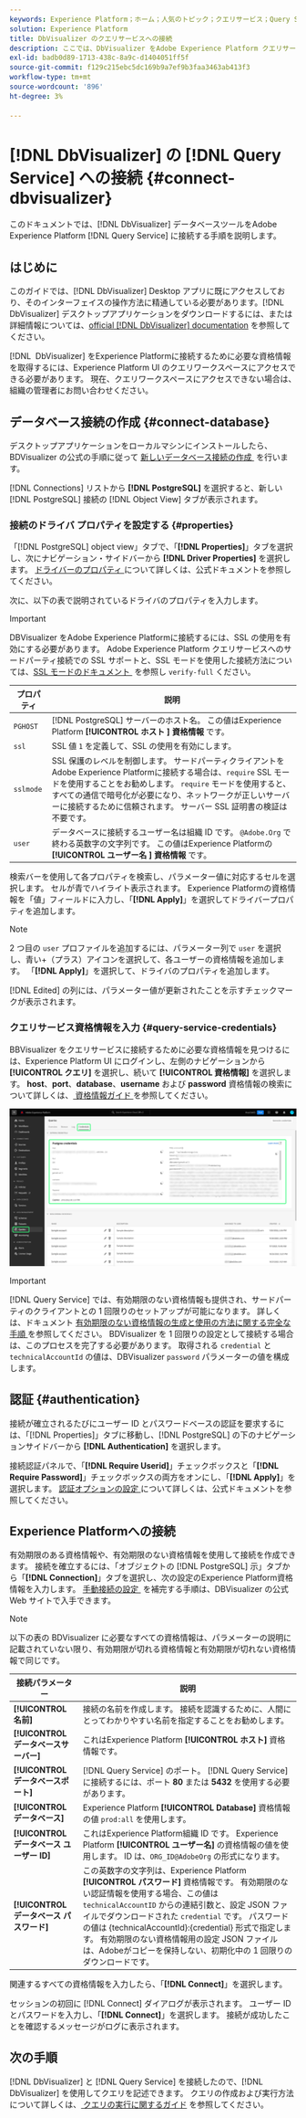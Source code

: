 ```yaml
---
keywords: Experience Platform；ホーム；人気のトピック；クエリサービス；Query Service;Db Visualizer;DbVisualizer;db Visulaizer；クエリサービスへの接続；
solution: Experience Platform
title: DbVisualizer のクエリサービスへの接続
description: ここでは、DbVisualizer をAdobe Experience Platform クエリサービスに接続する手順について説明します。
exl-id: badb0d89-1713-438c-8a9c-d1404051ff5f
source-git-commit: f129c215ebc5dc169b9a7ef9b3faa3463ab413f3
workflow-type: tm+mt
source-wordcount: '896'
ht-degree: 3%

---
```


# [!DNL DbVisualizer] の [!DNL Query Service] への接続 {#connect-dbvisualizer}

このドキュメントでは、[!DNL DbVisualizer] データベースツールをAdobe Experience Platform [!DNL Query Service] に接続する手順を説明します。

## はじめに

このガイドでは、[!DNL DbVisualizer] Desktop アプリに既にアクセスしており、そのインターフェイスの操作方法に精通している必要があります。[!DNL DbVisualizer] デスクトップアプリケーションをダウンロードするには、または詳細情報については、[official [!DNL DbVisualizer] documentation](https://www.dbvis.com/download/) を参照してください。

[!DNL &#x200B; DbVisualizer] をExperience Platformに接続するために必要な資格情報を取得するには、Experience Platform UI のクエリワークスペースにアクセスできる必要があります。 現在、クエリワークスペースにアクセスできない場合は、組織の管理者にお問い合わせください。

## データベース接続の作成 {#connect-database}

デスクトップアプリケーションをローカルマシンにインストールしたら、BDVisualizer の公式の手順に従って [&#x200B; 新しいデータベース接続の作成 &#x200B;](https://confluence.dbvis.com/display/UG130/Create+a+New+Database+Connection) を行います。

[!DNL Connections] リストから **[!DNL PostgreSQL]** を選択すると、新しい [!DNL PostgreSQL] 接続の [!DNL Object View] タブが表示されます。

### 接続のドライバ プロパティを設定する {#properties}

「[!DNL PostgreSQL] object view」タブで、「**[!DNL Properties]**」タブを選択し、次にナビゲーション・サイドバーから **[!DNL Driver Properties]** を選択します。 [&#x200B; ドライバーのプロパティ &#x200B;](https://confluence.dbvis.com/display/UG130/Configuring+Connection+Properties#ConfiguringConnectionProperties-DriverProperties) について詳しくは、公式ドキュメントを参照してください。

次に、以下の表で説明されているドライバのプロパティを入力します。

>[!IMPORTANT]
>
>DBVisualizer をAdobe Experience Platformに接続するには、SSL の使用を有効にする必要があります。 Adobe Experience Platform クエリサービスへのサードパーティ接続での SSL サポートと、SSL モードを使用した接続方法については、[SSL モードのドキュメント &#x200B;](./ssl-modes.md) を参照し `verify-full` ください。

| プロパティ | 説明 |
| ------ | ------ |
| `PGHOST` | [!DNL PostgreSQL] サーバーのホスト名。 この値はExperience Platform **[!UICONTROL ホスト &#x200B;] 資格情報** です。 |
| `ssl` | SSL 値 `1` を定義して、SSL の使用を有効にします。 |
| `sslmode` | SSL 保護のレベルを制御します。 サードパーティクライアントをAdobe Experience Platformに接続する場合は、`require` SSL モードを使用することをお勧めします。 `require` モードを使用すると、すべての通信で暗号化が必要になり、ネットワークが正しいサーバーに接続するために信頼されます。 サーバー SSL 証明書の検証は不要です。 |
| `user` | データベースに接続するユーザー名は組織 ID です。 `@Adobe.Org` で終わる英数字の文字列です。 この値はExperience Platformの **[!UICONTROL ユーザー名 &#x200B;] 資格情報** です。 |

検索バーを使用して各プロパティを検索し、パラメーター値に対応するセルを選択します。 セルが青でハイライト表示されます。 Experience Platformの資格情報を「値」フィールドに入力し、「**[!DNL Apply]**」を選択してドライバープロパティを追加します。

>[!NOTE]
>
>2 つ目の `user` プロファイルを追加するには、パラメーター列で `user` を選択し、青い+（プラス）アイコンを選択して、各ユーザーの資格情報を追加します。 「**[!DNL Apply]**」を選択して、ドライバのプロパティを追加します。

[!DNL Edited] の列には、パラメーター値が更新されたことを示すチェックマークが表示されます。

### クエリサービス資格情報を入力 {#query-service-credentials}

BBVisualizer をクエリサービスに接続するために必要な資格情報を見つけるには、Experience Platform UI にログインし、左側のナビゲーションから **[!UICONTROL クエリ]** を選択し、続いて **[!UICONTROL 資格情報]** を選択します。 **host**、**port**、**database**、**username** および **password** 資格情報の検索について詳しくは、[&#x200B; 資格情報ガイド &#x200B;](../ui/credentials.md) を参照してください。

![&#x200B; 資格情報と期限切れになる資格情報がハイライト表示されているExperience Platform クエリワークスペースの「資格情報」ページ &#x200B;](../images/clients/dbvisualizer/query-service-credentials-page.png)

>[!IMPORTANT]
>
>[!DNL Query Service] では、有効期限のない資格情報も提供され、サードパーティのクライアントとの 1 回限りのセットアップが可能になります。 詳しくは、ドキュメント [&#x200B; 有効期限のない資格情報の生成と使用の方法に関する完全な手順 &#x200B;](../ui/credentials.md#non-expiring-credentials) を参照してください。 BDVisualizer を 1 回限りの設定として接続する場合は、このプロセスを完了する必要があります。 取得される `credential` と `technicalAccountId` の値は、DBVisualizer `password` パラメーターの値を構成します。

## 認証 {#authentication}

接続が確立されるたびにユーザー ID とパスワードベースの認証を要求するには、「[!DNL Properties]」タブに移動し、[!DNL PostgreSQL] の下のナビゲーションサイドバーから **[!DNL Authentication]** を選択します。

接続認証パネルで、「**[!DNL Require Userid]**」チェックボックスと「**[!DNL Require Password]**」チェックボックスの両方をオンにし、「**[!DNL Apply]**」を選択します。 [&#x200B; 認証オプションの設定 &#x200B;](https://confluence.dbvis.com/display/UG140/Setting+Common+Authentication+Options) について詳しくは、公式ドキュメントを参照してください。

## Experience Platformへの接続

有効期限のある資格情報や、有効期限のない資格情報を使用して接続を作成できます。 接続を確立するには、「オブジェクトの [!DNL PostgreSQL] 示」タブから「**[!DNL Connection]**」タブを選択し、次の設定のExperience Platform資格情報を入力します。 [&#x200B; 手動接続の設定 &#x200B;](https://confluence.dbvis.com/display/UG100/Setting+Up+a+Connection+Manually) を補完する手順は、DBVisualizer の公式 Web サイトで入手できます。

>[!NOTE]
>
>以下の表の BDVisualizer に必要なすべての資格情報は、パラメーターの説明に記載されていない限り、有効期限が切れる資格情報と有効期限が切れない資格情報で同じです。

| 接続パラメーター | 説明 |
|---|---|
| **[!UICONTROL 名前]** | 接続の名前を作成します。 接続を認識するために、人間にとってわかりやすい名前を指定することをお勧めします。 |
| **[!UICONTROL データベースサーバー]** | これはExperience Platform **[!UICONTROL ホスト]** 資格情報です。 |
| **[!UICONTROL データベースポート]** | [!DNL Query Service] のポート。 [!DNL Query Service] に接続するには、ポート **80** または **5432** を使用する必要があります。 |
| **[!UICONTROL データベース]** | Experience Platform **[!UICONTROL Database]** 資格情報の値 `prod:all` を使用します。 |
| **[!UICONTROL データベース ユーザー ID]** | これはExperience Platform組織 ID です。 Experience Platform **[!UICONTROL ユーザー名]** の資格情報の値を使用します。 ID は、`ORG_ID@AdobeOrg` の形式になります。 |
| **[!UICONTROL データベース パスワード]** | この英数字の文字列は、Experience Platform **[!UICONTROL パスワード]** 資格情報です。 有効期限のない認証情報を使用する場合、この値は `technicalAccountID` からの連結引数と、設定 JSON ファイルでダウンロードされた `credential` です。 パスワードの値は {technicalAccountId}:{credential} 形式で指定します。 有効期限のない資格情報用の設定 JSON ファイルは、Adobeがコピーを保持しない、初期化中の 1 回限りのダウンロードです。 |

関連するすべての資格情報を入力したら、「**[!DNL Connect]**」を選択します。

セッションの初回に [!DNL Connect] ダイアログが表示されます。 ユーザー ID とパスワードを入力し、「**[!DNL Connect]**」を選択します。 接続が成功したことを確認するメッセージがログに表示されます。

## 次の手順

[!DNL DbVisualizer] と [!DNL Query Service] を接続したので、[!DNL DbVisualizer] を使用してクエリを記述できます。 クエリの作成および実行方法について詳しくは、[&#x200B; クエリの実行に関するガイド &#x200B;](../best-practices/writing-queries.md) を参照してください。
